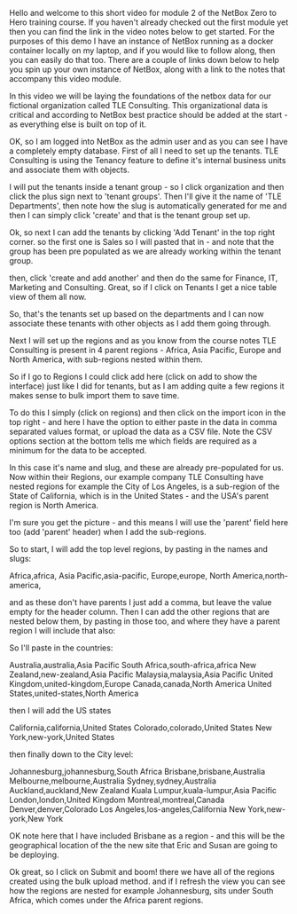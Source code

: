 Hello and welcome to this short video for module 2 of the NetBox Zero to Hero training course. If you haven't already checked out the first module yet then you can find the link in the video notes below to get started. For the purposes of this demo I have an instance of NetBox running as a docker container locally on my laptop, and if you would like to follow along, then you can easily do that too. There are a couple of links down below to help you spin up your own instance of NetBox, along with a link to the notes that accompany this video module. 

In this video we will be laying the foundations of the netbox data for our fictional organization called TLE Consulting. This organizational data is critical and according to NetBox best practice should be added at the start - as everything else is built on top of it.

OK, so I am logged into NetBox as the admin user and as you can see I have a completely empty database. First of all I need to set up the tenants. TLE Consulting is using the Tenancy feature to define it's internal business units and associate them with objects. 

I will put the tenants inside a tenant group - so I click organization and then click the plus sign next to 'tenant groups'. Then I'll give it the name of 'TLE Departments', then note how the slug is automatically generated for me and then I can simply click 'create' and that is the tenant group set up. 

Ok, so next I can add the tenants by clicking 'Add Tenant' in the top right corner. so the first one is Sales so I will pasted that in - and note that the group has been pre populated as we are already working within the tenant group. 

then, click 'create and add another' and then do the same for Finance, IT, Marketing and Consulting. Great, so if I click on Tenants I get a nice table view of them all now. 

So, that's the tenants set up based on the departments and I can now associate these tenants with other objects as I add them going through. 

Next I will set up the regions and as you know from the course notes TLE Consulting is present in 4 parent regions - Africa, Asia Pacific, Europe and North America, with sub-regions nested within them.

So if I go to Regions I could click add here (click on add to show the interface) just like I did for tenants, but as I am adding quite a few regions it makes sense to bulk import them to save time. 

To do this I simply (click on regions) and then click on the import icon in the top right - and here I have the option to either paste in the data in comma separated values format, or upload the data as a CSV file. Note the CSV options section at the bottom tells me which fields are required as a minimum for the data to be accepted. 

In this case it's name and slug, and these are already pre-populated for us. Now within their Regions, our example company TLE Consulting have nested regions for example the City of Los Angeles, is a sub-region of the State of California, which is in the United States - and the USA's parent region is North America. 

I'm sure you get the picture - and this means I will use the 'parent' field here too (add 'parent' header) when I add the sub-regions. 

So to start, I will add the top level regions, by pasting in the names and slugs:  

Africa,africa, 
Asia Pacific,asia-pacific, 
Europe,europe, 
North America,north-america, 

and as these don't have parents I just add a comma, but leave the value empty for the header column.  Then I can add the other regions that are nested below them, by pasting in those too, and where they have a parent region I will include that also: 

So I'll paste in the countries:

Australia,australia,Asia Pacific
South Africa,south-africa,africa 
New Zealand,new-zealand,Asia Pacific
Malaysia,malaysia,Asia Pacific
United Kingdom,united-kingdom,Europe 
Canada,canada,North America
United States,united-states,North America

then I will add the US states

California,california,United States
Colorado,colorado,United States
New York,new-york,United States

then finally down to the City level: 

Johannesburg,johannesburg,South Africa
Brisbane,brisbane,Australia
Melbourne,melbourne,Australia
Sydney,sydney,Australia
Auckland,auckland,New Zealand
Kuala Lumpur,kuala-lumpur,Asia Pacific
London,london,United Kingdom
Montreal,montreal,Canada
Denver,denver,Colorado
Los Angeles,los-angeles,California
New York,new-york,New York

OK note here that I have included Brisbane as a region - and this will be the geographical location of the the new site that Eric and Susan are going to be deploying. 

Ok great, so I click on Submit and boom! there we have all of the regions created using the bulk upload method. and if I refresh the view you can see how the regions are nested for example Johannesburg, sits under South Africa, which comes under the Africa parent regions. 




